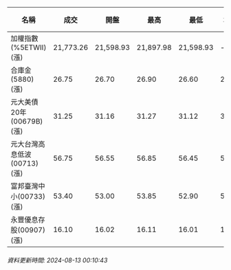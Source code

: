 | 名稱 | 成交 | 開盤 | 最高 | 最低 | 均價 | 成交金額(億) | 昨收 | 漲跌幅 | 漲跌 | 總量 | 昨量 | 振幅 |
| -------- | -------- | -------- | -------- |-------- | -------- | -------- |-------- |-------- |-------- | -------- | -------- |-------- |
|加權指數(%5ETWII) (漲)|21,773.26|21,598.93|21,897.98|21,598.93|-|3,832.76|21,469.00|1.42%|304.26|8,050,998|0|1.39%|
|合庫金(5880) (漲)|26.75|26.70|26.90|26.60|26.76|3.71|26.55|0.75%|0.20|13,868|24,327|1.13%|
|元大美債20年(00679B) (漲)|31.25|31.16|31.27|31.12|31.22|38.91|30.99|0.84%|0.26|124,628|180,100|0.48%|
|元大台灣高息低波(00713) (漲)|56.75|56.55|56.85|56.45|56.67|4.72|56.20|0.98%|0.55|8,324|9,294|0.71%|
|富邦臺灣中小(00733) (漲)|53.40|53.00|53.85|52.90|53.51|0.893|52.35|2.01%|1.05|1,669|1,760|1.81%|
|永豐優息存股(00907) (漲)|16.10|16.02|16.11|16.01|16.06|0.813|15.91|1.19%|0.19|5,061|3,842|0.63%|
###### 資料更新時間: 2024-08-13 00:10:43